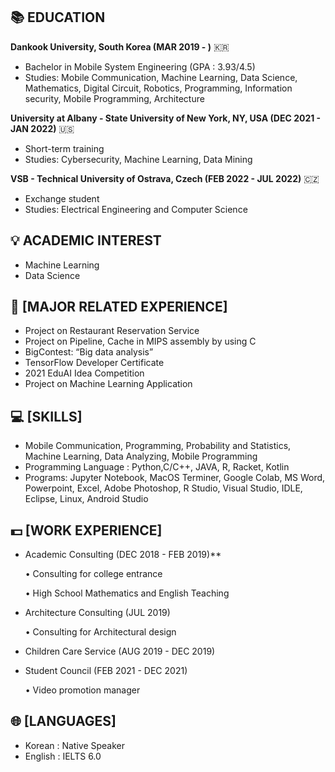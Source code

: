## 📚 EDUCATION

**Dankook University, South Korea (MAR 2019 - )** 🇰🇷

- Bachelor in Mobile System Engineering (GPA : 3.93/4.5)
- Studies: Mobile Communication, Machine Learning, Data Science, Mathematics, Digital Circuit, Robotics, Programming, Information security, Mobile Programming, Architecture

**University at Albany - State University of New York, NY, USA (DEC 2021 - JAN 2022)** 🇺🇸

- Short-term training
-  Studies: Cybersecurity, Machine Learning, Data Mining

**VSB - Technical University of Ostrava, Czech (FEB 2022 - JUL 2022)** 🇨🇿

- Exchange student
- Studies: Electrical Engineering and Computer Science

## 💡 ACADEMIC INTEREST

- Machine Learning 
- Data Science

## 📃 [MAJOR RELATED EXPERIENCE]

- Project on Restaurant Reservation Service
- Project on Pipeline, Cache in MIPS assembly by using C
- BigContest: “Big data analysis”
- TensorFlow Developer Certificate
- 2021 EduAI Idea Competition
- Project on Machine Learning Application

## 💻 [SKILLS]

- Mobile Communication, Programming, Probability and Statistics, Machine Learning, Data Analyzing, Mobile Programming
- Programming Language : Python,C/C++, JAVA, R, Racket, Kotlin
- Programs: Jupyter Notebook, MacOS Terminer, Google Colab, MS Word, Powerpoint, Excel, Adobe Photoshop, R Studio, Visual Studio, IDLE, Eclipse, Linux, Android Studio

## 💵 [WORK EXPERIENCE]

- Academic Consulting (DEC 2018 - FEB 2019)**

  • Consulting for college entrance
  
  • High School Mathematics and English Teaching
- Architecture Consulting (JUL 2019)

  • Consulting for Architectural design
- Children Care Service (AUG 2019 - DEC 2019) 
- Student Council (FEB 2021 - DEC 2021)

  • Video promotion manager

## 🌐 [LANGUAGES]

- Korean : Native Speaker 
- English : IELTS 6.0




<!--
**JunePark-00/JunePark-00** is a ✨ _special_ ✨ repository because its `README.md` (this file) appears on your GitHub profile.

Here are some ideas to get you started:

- 🔭 I’m currently working on ...
- 🌱 I’m currently learning ...
- 👯 I’m looking to collaborate on ...
- 🤔 I’m looking for help with ...
- 💬 Ask me about ...
- 📫 How to reach me: ...
- 😄 Pronouns: ...
- ⚡ Fun fact: ...
-->
